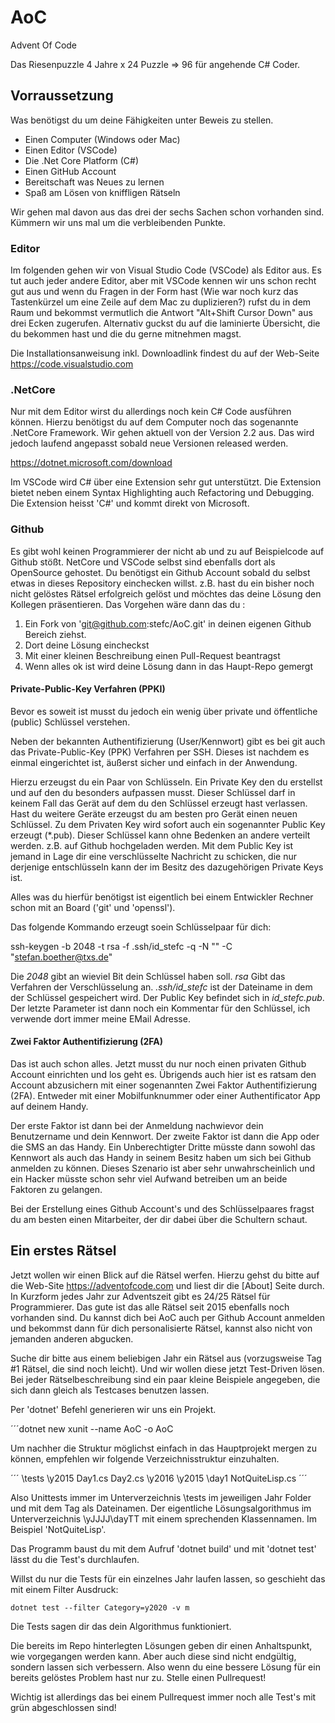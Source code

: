 # AoC
Advent Of Code

Das Riesenpuzzle 4 Jahre x 24 Puzzle => 96 für angehende C# Coder.

## Vorraussetzung

Was benötigst du um deine Fähigkeiten unter Beweis zu stellen. 

* Einen Computer (Windows oder Mac)
* Einen Editor (VSCode)
* Die .Net Core Platform (C#)
* Einen GitHub Account  
* Bereitschaft was Neues zu lernen
* Spaß am Lösen von kniffligen Rätseln

Wir gehen mal davon aus das drei der sechs Sachen schon vorhanden sind. Kümmern wir uns mal um die verbleibenden Punkte. 

### Editor

Im folgenden gehen wir von Visual Studio Code (VSCode) als Editor aus. Es tut auch jeder andere Editor, aber mit VSCode kennen 
wir uns schon recht gut aus und wenn du Fragen in der Form hast (Wie war noch kurz das Tastenkürzel um eine Zeile auf dem Mac 
zu duplizieren?) rufst du in dem Raum und bekommst vermutlich die Antwort "Alt+Shift Cursor Down" aus drei Ecken zugerufen.
Alternativ guckst du auf die laminierte Übersicht, die du bekommen hast und die du gerne mitnehmen magst. 

Die Installationsanweisung inkl. Downloadlink findest du auf der Web-Seite https://code.visualstudio.com

### .NetCore 

Nur mit dem Editor wirst du allerdings noch kein C# Code ausführen können. Hierzu benötigst du auf dem Computer noch das 
sogenannte .NetCore Framework. Wir gehen aktuell von der Version 2.2 aus. Das wird jedoch laufend angepasst sobald neue Versionen 
released werden. 

https://dotnet.microsoft.com/download

Im VSCode wird C# über eine Extension sehr gut unterstützt. Die Extension bietet neben einem Syntax Highlighting auch Refactoring und Debugging. Die Extension heisst 'C#' und kommt direkt von Microsoft.

### Github 

Es gibt wohl keinen Programmierer der nicht ab und zu auf Beispielcode auf Github stößt. NetCore und VSCode selbst sind ebenfalls dort als OpenSource gehostet. Du benötigst ein Github Account sobald du selbst etwas in dieses Repository einchecken willst. z.B. hast du ein bisher noch nicht gelöstes Rätsel erfolgreich gelöst und möchtes das deine Lösung den Kollegen präsentieren. Das Vorgehen wäre dann das du :

1. Ein Fork von 'git@github.com:stefc/AoC.git' in deinen eigenen Github Bereich ziehst.
2. Dort deine Lösung eincheckst
3. Mit einer kleinen Beschreibung einen Pull-Request beantragst
4. Wenn alles ok ist wird deine Lösung dann in das Haupt-Repo gemergt

#### Private-Public-Key Verfahren (PPKI)

Bevor es soweit ist musst du jedoch ein wenig über private und öffentliche (public) Schlüssel verstehen. 

Neben der bekannten Authentifizierung (User/Kennwort) gibt es bei git auch das Private-Public-Key  (PPK) Verfahren per SSH. Dieses ist nachdem es einmal eingerichtet ist, äußerst sicher und einfach in der Anwendung. 

Hierzu erzeugst du ein Paar von Schlüsseln. Ein Private Key den du erstellst und auf den du besonders aufpassen musst. Dieser Schlüssel 
darf in keinem Fall das Gerät auf dem du den Schlüssel erzeugt hast verlassen. Hast du weitere Geräte erzeugst du am besten pro Gerät einen neuen Schlüssel. Zu dem Privaten Key wird sofort auch ein sogenannter Public Key erzeugt (*.pub). Dieser Schlüssel kann ohne Bedenken an andere verteilt werden. z.B. auf Github hochgeladen werden. Mit dem Public Key ist jemand in Lage dir eine verschlüsselte 
Nachricht zu schicken, die nur derjenige entschlüsseln kann der im Besitz des dazugehörigen Private Keys ist.

Alles was du hierfür benötigst ist eigentlich bei einem Entwickler Rechner schon mit an Board ('git' und 'openssl').

Das folgende Kommando erzeugt soein Schlüsselpaar für dich: 

ssh-keygen -b 2048 -t rsa -f .ssh/id_stefc -q -N "" -C "stefan.boether@txs.de"

Die *2048* gibt an wieviel Bit dein Schlüssel haben soll. *rsa* Gibt das Verfahren der Verschlüsselung an. *.ssh/id_stefc* ist der Dateiname in dem der Schlüssel gespeichert wird. Der Public Key befindet sich in *id_stefc.pub*. Der letzte Parameter ist dann noch ein Kommentar für den Schlüssel, ich verwende dort immer meine EMail Adresse. 

#### Zwei Faktor Authentifizierung (2FA)

Das ist auch schon alles. Jetzt musst du nur noch einen privaten Github Account einrichten und los geht es. Übrigends auch hier ist 
es ratsam den Account abzusichern mit einer sogenannten Zwei Faktor Authentifizierung (2FA). Entweder mit einer Mobilfunknummer oder einer Authentificator App auf deinem Handy.

Der erste Faktor ist dann bei der Anmeldung nachwievor dein Benutzername und dein Kennwort. Der zweite Faktor ist dann die App oder die SMS an das Handy. Ein Unberechtigter Dritte müsste dann sowohl das Kennwort als auch das Handy in seinem Besitz haben um sich bei Github anmelden zu können. Dieses Szenario ist aber sehr unwahrscheinlich und ein Hacker müsste schon sehr viel Aufwand betreiben um an beide Faktoren zu gelangen.

Bei der Erstellung eines Github Account's und des Schlüsselpaares fragst du am besten einen Mitarbeiter, der dir dabei über die Schultern schaut. 

## Ein erstes Rätsel 

Jetzt wollen wir einen Blick auf die Rätsel werfen. Hierzu gehst du bitte auf die Web-Site https://adventofcode.com und liest dir die [About] Seite durch. In Kurzform jedes Jahr zur Adventszeit gibt es 24/25 Rätsel für Programmierer. Das gute ist das alle Rätsel seit 2015 ebenfalls noch vorhanden sind. Du kannst dich bei AoC auch per Github Account anmelden und bekommst dann für dich personalisierte Rätsel, kannst also nicht von jemanden anderen abgucken. 

Suche dir bitte aus einem beliebigen Jahr ein Rätsel aus (vorzugsweise Tag #1 Rätsel, die sind noch leicht). Und wir wollen diese jetzt Test-Driven lösen. Bei jeder Rätselbeschreibung sind ein paar kleine Beispiele angegeben, die sich dann gleich als Testcases benutzen lassen.

Per 'dotnet' Befehl generieren wir uns ein Projekt. 

´´´dotnet new xunit --name AoC -o AoC

Um nachher die Struktur möglichst einfach in das Hauptprojekt mergen zu können, empfehlen wir folgende Verzeichnisstruktur einzuhalten. 

´´´
\tests
    \y2015
        Day1.cs
        Day2.cs
    \y2016
\y2015
    \day1
        NotQuiteLisp.cs
´´´

Also Unittests immer im Unterverzeichnis \tests im jeweiligen Jahr Folder und mit dem Tag als Dateinamen. Der eigentliche Lösungsalgorithmus im Unterverzeichnis \yJJJJ\dayTT mit einem sprechenden Klassennamen. Im Beispiel 'NotQuiteLisp'. 

Das Programm baust du mit dem Aufruf 'dotnet build' und mit 'dotnet test' lässt du die Test's durchlaufen. 

Willst du nur die Tests für ein einzelnes Jahr laufen lassen, so geschieht das mit einem Filter Ausdruck: 

`dotnet test --filter Category=y2020 -v m`

Die Tests sagen dir das dein Algorithmus funktioniert. 

Die bereits im Repo hinterlegten Lösungen geben dir einen Anhaltspunkt, wie vorgegangen werden kann. Aber auch diese sind nicht endgültig, sondern lassen sich verbessern. Also wenn du eine bessere Lösung für ein bereits gelöstes Problem hast nur zu. Stelle einen Pullrequest!

Wichtig ist allerdings das bei einem Pullrequest immer noch alle Test's mit grün abgeschlossen sind! 



